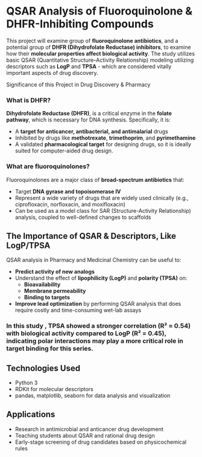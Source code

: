  # QSAR Analysis of Fluoroquinolone & DHFR-Inhibiting Compounds

This project will examine group of **fluoroquinolone antibiotics**, and a potential group of **DHFR (Dihydrofolate Reductase) inhibitors**, to examine how their **molecular properties affect biological activity**. The study utilizes basic QSAR (Quantitative Structure–Activity Relationship) modeling utilizing descriptors such as **LogP** and **TPSA** - which are considered vitally important aspects of drug discovery.



 Significance of this Project in Drug Discovery & Pharmacy

###  What is DHFR?
**Dihydrofolate Reductase (DHFR)**, is a critical enzyme in the **folate pathway**, which is necessary for DNA synthesis. Specifically, it is:
- A **target for anticancer, antibacterial, and antimalarial** drugs
- Inhibited by drugs like **methotrexate**, **trimethoprim**, and **pyrimethamine**
- A validated **pharmacological target** for designing drugs, so it is ideally suited for computer-aided drug design.

###  What are fluoroquinolones?
Fluoroquinolones are a major class of **broad-spectrum antibiotics** that:
- Target **DNA gyrase and topoisomerase IV**
- Represent a wide variety of drugs that are widely used clinically (e.g., ciprofloxacin, norfloxacin, and moxifloxacin)
- Can be used as a model class for SAR (Structure-Activity Relationship) analysis, coupled to well-defined changes to scaffolds



##  The Importance of QSAR & Descriptors, Like LogP/TPSA

QSAR analysis in Pharmacy and Medicinal Chemistry can be useful to:
- **Predict activity of new analogs**
- Understand the effect of **lipophilicity (LogP)** and **polarity (TPSA)** on:
  - **Bioavailability**
  - **Membrane permeability**
  - **Binding to targets**
- **Improve lead optimization** by performing QSAR analysis that does require costly and time-consuming wet-lab assays

### In this study , **TPSA** showed a stronger correlation (R² = 0.54) with biological activity compared to LogP (R² = 0.45), indicating **polar interactions** may play a more critical role in target binding for this series.




##  Technologies Used

- Python 3
- RDKit for molecular descriptors
- pandas, matplotlib, seaborn for data analysis and visualization


##  Applications

-  Research in antimicrobial and anticancer drug development
-  Teaching  students about QSAR and rational drug design
-  Early-stage screening of drug candidates based on physicochemical rules




